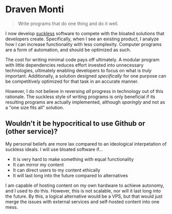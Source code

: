 # Draven Monti

> Write programs that do one thing and do it well.

I now develop [suckless](http://suckless.org/) software to compete with the bloated solutions that developers create. Specifically, when I see an existing product, I analyze how I can increase functionality with less complexity. Computer programs are a form of automation, and should be optimized as such.

The cost for writing minimal code pays off ultimately. A modular program with little dependencies reduces effort invested into unnecessary technologies, ultimately enabling developers to focus on what is *truly* important. Additionally, a solution designed *specifically* for one purpose can be competitively optimized for that task in an accurate manner.

However, I do not believe in reversing *all* progress in technology out of this rationale. The suckless style of writing programs is only beneficial if its resulting programs are actually implemented, although *sparingly* and not as a "one size fits all" solution.

## Wouldn't it be hypocritical to use Github or (other service)?

My personal beliefs are more lax compared to an ideological interpetation of suckless ideals. I will use bloated software if...
- It is very hard to make something with equal functionality
- It can mirror my content
- It can direct users to my content ethically
- It will last long into the future compared to alternatives

I am capable of hosting content on my own hardware to achieve autonomy, and I used to do this. However, this is not scalable, nor will it last long into the future. By this, a logical alternative would be a VPS, but that would just merge the issues with external services and self-hosted content into one mess. 
